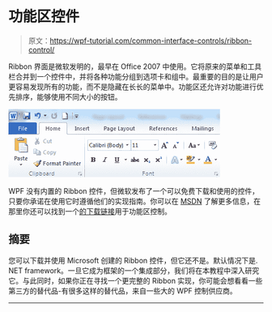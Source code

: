 # 功能区控件

> 原文：<https://wpf-tutorial.com/common-interface-controls/ribbon-control/>

Ribbon 界面是微软发明的，最早在 Office 2007 中使用。它将原来的菜单和工具栏合并到一个控件中，并将各种功能分组到选项卡和组中。最重要的目的是让用户更容易发现所有的功能，而不是隐藏在长长的菜单中。功能区还允许对功能进行优先排序，能够使用不同大小的按钮。

![](img/8829ef9abd9014d4a8c897bf0bee3406.png "The Ribbon, here in MS Word")

WPF 没有内置的 Ribbon 控件，但微软发布了一个可以免费下载和使用的控件，只要你承诺在使用它时遵循他们的实现指南。你可以在 [MSDN](http://msdn.microsoft.com/en-us/library/ff799534.aspx) 了解更多信息，在那里你还可以找到一个[的下载链接](http://go.microsoft.com/fwlink/?LinkId=196621)用于功能区控制。

## 摘要

您可以下载并使用 Microsoft 创建的 Ribbon 控件，但它还不是。默认情况下是. NET framework。一旦它成为框架的一个集成部分，我们将在本教程中深入研究它。与此同时，如果你正在寻找一个更完整的 Ribbon 实现，你可能会想看看一些第三方的替代品-有很多这样的替代品，来自一些大的 WPF 控制供应商。

* * *